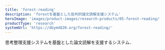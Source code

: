 ```yaml
---
title: 'forest-reading'
description: 'forestを基盤とした批判的論文読解支援システム'
heroImage: 'images/product-images/research-products/05-forest-reading/forest-reading.png'
productType: 'research'
systemUrl: 'https://dbym4820.org/forest-reading/'
---
```


思考整理支援システムを基盤とした論文読解を支援するシステム．